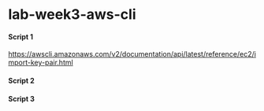 # lab-week3-aws-cli

#### Script 1
https://awscli.amazonaws.com/v2/documentation/api/latest/reference/ec2/import-key-pair.html

#### Script 2

#### Script 3